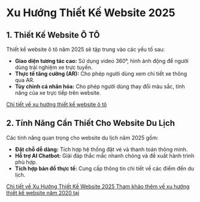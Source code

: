 # Xu Hướng Thiết Kế Website 2025

## 1. Thiết Kế Website Ô TÔ
Thiết kế website ô tô năm 2025 sẽ tập trung vào các yếu tố sau:

- **Giao diện tương tác cao:** Sử dụng video 360°, hình ảnh động để người dùng trải nghiệm xe trực tuyến.
- **Thực tế tăng cường (AR):** Cho phép người dùng xem chi tiết xe thông qua AR.
- **Tùy chỉnh cá nhân hóa:** Cho phép người dùng thay đổi màu sắc, tính năng của xe trực tiếp trên website.

[Chi tiết về xu hướng thiết kế website ô tô](https://daksystem.net/thiet-ke-website-oto.html)

## 2. Tính Năng Cần Thiết Cho Website Du Lịch

Các tính năng quan trọng cho website du lịch năm 2025 gồm:

- **Đặt chỗ dễ dàng:** Tích hợp hệ thống đặt vé và thanh toán thông minh.
- **Hỗ trợ AI Chatbot:** Giải đáp thắc mắc nhanh chóng và đề xuất hành trình phù hợp.
- **Tích hợp bản đồ thực tế:** Cung cấp thông tin chi tiết về các điểm đến du lịch.

[Chi tiết về Xu Hướng Thiết Kế Website 2025 ](https://daksystem.net/xu-huong-thiet-ke-website-2020.html)
[Tham khảo thêm về xu hướng thiết kế website năm 2020 tại](daksystem.net)

